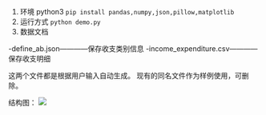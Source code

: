1. 环境  python3
```pip install pandas,numpy,json,pillow,matplotlib```
2. 运行方式
```python demo.py```
3. 数据文档

-define_ab.json————保存收支类别信息
-income_expenditure.csv————保存收支明细

这两个文件都是根据用户输入自动生成。
现有的同名文件作为样例使用，可删除。

结构图：
![](https://github.com/KoapT/revenu_and_expend_manager/blob/master/%E6%80%9D%E7%BB%B4%E5%AF%BC%E5%9B%BE.png)
